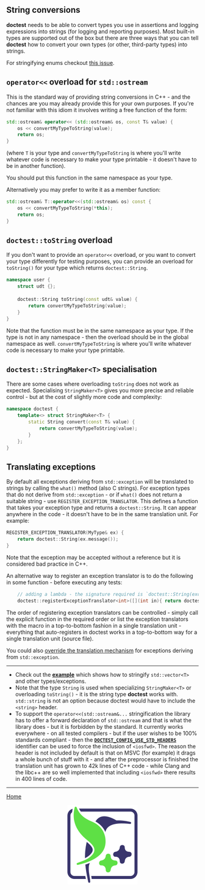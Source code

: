 ## String conversions

**doctest** needs to be able to convert types you use in assertions and logging expressions into strings (for logging and reporting purposes).
Most built-in types are supported out of the box but there are three ways that you can tell **doctest** how to convert your own types (or other, third-party types) into strings.

For stringifying enums checkout [this issue](https://github.com/onqtam/doctest/issues/121).

## ```operator<<``` overload for ```std::ostream```

This is the standard way of providing string conversions in C++ - and the chances are you may already provide this for your own purposes. If you're not familiar with this idiom it involves writing a free function of the form:

```c++
std::ostream& operator<< (std::ostream& os, const T& value) {
    os << convertMyTypeToString(value);
    return os;
}
```

(where ```T``` is your type and ```convertMyTypeToString``` is where you'll write whatever code is necessary to make your type printable - it doesn't have to be in another function).

You should put this function in the same namespace as your type.

Alternatively you may prefer to write it as a member function:

```c++
std::ostream& T::operator<<(std::ostream& os) const {
    os << convertMyTypeToString(*this);
    return os;
}
```

## ```doctest::toString``` overload

If you don't want to provide an ```operator<<``` overload, or you want to convert your type differently for testing purposes, you can provide an overload for ```toString()``` for your type which returns ```doctest::String```.

```c++
namespace user {
    struct udt {};
    
    doctest::String toString(const udt& value) {
        return convertMyTypeToString(value);
    }
}
```

Note that the function must be in the same namespace as your type. If the type is not in any namespace - then the overload should be in the global namespace as well. ```convertMyTypeToString``` is where you'll write whatever code is necessary to make your type printable.

## ```doctest::StringMaker<T>``` specialisation

There are some cases where overloading ```toString``` does not work as expected. Specialising ```StringMaker<T>``` gives you more precise and reliable control - but at the cost of slightly more code and complexity:

```c++
namespace doctest {
    template<> struct StringMaker<T> {
        static String convert(const T& value) {
            return convertMyTypeToString(value);
        }
    };
}
```

## Translating exceptions

By default all exceptions deriving from ```std::exception``` will be translated to strings by calling the ```what()``` method (also C strings). For exception types that do not derive from ```std::exception``` - or if ```what()``` does not return a suitable string - use ```REGISTER_EXCEPTION_TRANSLATOR```. This defines a function that takes your exception type and returns a ```doctest::String```. It can appear anywhere in the code - it doesn't have to be in the same translation unit. For example:

```c++
REGISTER_EXCEPTION_TRANSLATOR(MyType& ex) {
    return doctest::String(ex.message());
}
```

Note that the exception may be accepted without a reference but it is considered bad practice in C++.

An alternative way to register an exception translator is to do the following in some function - before executing any tests:

```c++
    // adding a lambda - the signature required is `doctest::String(exception_type)`
    doctest::registerExceptionTranslator<int>([](int in){ return doctest::toString(in); });
```

The order of registering exception translators can be controlled - simply call the explicit function in the required order or list the exception translators with the macro in a top-to-bottom fashion in a single translation unit - everything that auto-registers in doctest works in a top-to-bottom way for a single translation unit (source file).

You could also [override the translation mechanism](https://github.com/catchorg/Catch2/issues/539#issuecomment-454549904) for exceptions deriving from ```std::exception```.

------

- Check out the [**example**](../../examples/all_features/stringification.cpp) which shows how to stringify ```std::vector<T>``` and other types/exceptions.
- Note that the type ```String``` is used when specializing ```StringMaker<T>``` or overloading ```toString()``` - it is the string type **doctest** works with. ```std::string``` is not an option because doctest would have to include the ```<string>``` header.
- To support the ```operator<<(std::ostream&...``` stringification the library has to offer a forward declaration of ```std::ostream``` and that is what the library does - but it is forbidden by the standard. It currently works everywhere - on all tested compilers - but if the user wishes to be 100% standards compliant - then the [**```DOCTEST_CONFIG_USE_STD_HEADERS```**](configuration.md#doctest_config_use_std_headers) identifier can be used to force the inclusion of ```<iosfwd>```. The reason the header is not included by default is that on MSVC (for example) it drags a whole bunch of stuff with it - and after the preprocessor is finished the translation unit has grown to 42k lines of C++ code - while Clang and the libc++ are so well implemented that including ```<iosfwd>``` there results in 400 lines of code. 

---

[Home](readme.md#reference)

<p align="center"><img src="../../scripts/data/logo/icon_2.svg"></p>
